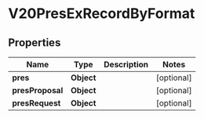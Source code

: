 

# V20PresExRecordByFormat


## Properties

Name | Type | Description | Notes
------------ | ------------- | ------------- | -------------
**pres** | **Object** |  |  [optional]
**presProposal** | **Object** |  |  [optional]
**presRequest** | **Object** |  |  [optional]



